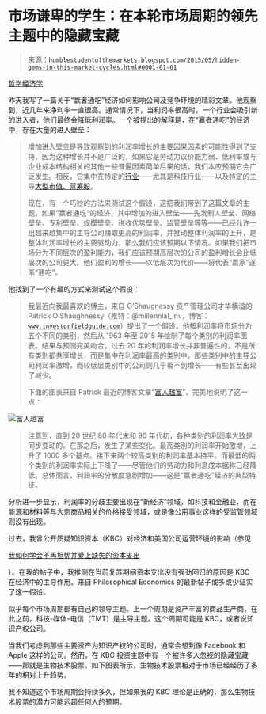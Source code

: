 <!--yml

类别：未分类

日期：2024-05-18 03:22:01

-->

# 市场谦卑的学生：在本轮市场周期的领先主题中的隐藏宝藏

> 来源：[`humblestudentofthemarkets.blogspot.com/2015/05/hidden-gems-in-this-market-cycles.html#0001-01-01`](https://humblestudentofthemarkets.blogspot.com/2015/05/hidden-gems-in-this-market-cycles.html#0001-01-01)

[哲学经济学](http://www.philosophicaleconomics.com/2015/05/profit-margins-in-a-winner-take-all-economy/)

昨天我写了一篇关于“赢者通吃”经济如何影响公司及竞争环境的精彩文章。他观察到，近几年来净利率一直很高。通常情况下，当利润率很高时，一个行业会吸引新的进入者，他们最终会降低利润率。一个被提出的解释是，在“赢者通吃”的经济中，存在大量的进入壁垒：

> 增加进入壁垒是导致观察到的利润率增长的主要因果因素的可能性得到了支持，因为这种增长并不是广泛的，如果它是劳动力议价能力弱、低利率或与企业成本结构相关的其他一些普遍因素简单后果的话，我们本应预期它会广泛发生。相反，它集中在特定的[行业](http://www.philosophicaleconomics.com/2015/01/explosion/)——尤其是科技行业——以及特定的主导[大型市值、蓝筹股](http://www.millennialinvest.com/blog/2015/1/26/more-on-profit-margins)。
> 
> 现在，有一个巧妙的方法来测试这个假设，这把我们带到了这篇文章的主题。如果“赢者通吃”的经济，其中增加的进入壁垒——先发制人壁垒、网络壁垒、专利壁垒、规模壁垒、税收优势壁垒、监管壁垒等等——已经允许一组越来越集中的主导公司赚取更高的利润率，并推动整体利润率的上升，是整体利润率增长的主要驱动力，那么我们应该预期以下情况。如果我们把市场分为不同层次的盈利能力，我们应该预期高层次的公司的盈利增长会比低层次的公司更大。他们盈利的增长——以低层次为代价——将代表“赢家”逐渐“通吃”。

他找到了一个有趣的方式来测试这个假设：

> 我最近向我最喜欢的博主，来自 O’Shaugnessy 资产管理公司才华横溢的 Patrick O’Shaughnessy（推特：@millennial_inv，博客：[`www.investorfieldguide.com`](http://www.investorfieldguide.com/)）提出了一个假设。他按利润率将市场分为五个不同的类别，然后从 1963 年至 2015 年绘制了每个类别的利润率图表。结果与预测完美吻合。过去 20 年的利润率增长并非普遍性的，不是所有类别都共享增长，而是集中在利润率最高的类别中。那些类别中的主导公司利润率激增，而较低层类别中的公司则几乎看不到增长——有些甚至出现了减少。
> 
> 下面的图表来自 Patrick 最近的博客文章“[富人越富](http://investorfieldguide.com/the-rich-are-getting-richer/)”，完美地说明了这一点：

![富人越富](https://blogger.googleusercontent.com/img/b/R29vZ2xl/AVvXsEgwXMbs1eJCfrxGH3His7697C9OjBjYHbO7wirXsp-UmRc-MkR9_G3MDAi-rvqhCyI1RBB6J8iWn2hjTjGi1RXC8IyLD8s-Ib2tQnMMhsfRwlaZWsV-opiphxSz8DaCHXeYY_yUw4SLnSE/s1600/richgetricher.jpg) 

> 注意到，直到 20 世纪 80 年代末和 90 年代初，各种类别的利润率大致是同步变动的。在那之后，发生了某些变化。最高类别的利润率开始激增，上升了 1000 多个基点。接下来两个较高类别的利润率基本持平。而最低的两个类别的利润率实际上下降了——尽管他们的劳动力和利息成本据称已经降低。总体而言，利润率的分散度急剧增加——这是“赢者通吃”经济的典型特征。

分析进一步显示，利润率的分歧主要出现在“新经济”领域，如科技和金融业，而在能源和材料等与大宗商品相关的价格接受领域，或是像公用事业这样的受监管领域则没有出现。

过去，我曾公开质疑知识资本（KBC）对经济和美国公司运营环境的影响（参见

[我如何学会不再担忧并爱上缺失的资本支出](http://humblestudentofthemarkets.blogspot.com/2015/04/how-i-learned-to-stop-worrying-and-love.html)

）。在我的帖子中，我推测在当前复苏期间资本支出没有强劲回归的原因是 KBC 在经济中的主导作用。来自 Philosophical Economics 的最新帖子或多或少证实了这一假设。

似乎每个市场周期都有自己的领导主题。上一个周期是资产丰富的商品生产商，在此之前，科技-媒体-电信（TMT）是主导主题。这个周期可能是 KBC，或者说知识产权公司。

当我们考虑到那些主要资产为知识产权的公司时，通常会想到像 Facebook 和 Apple 这样的公司。然而，在 KBC 投资主题中有一个被许多人忽视的隐藏宝藏——那就是生物技术股票。如下图表所示，生物技术股票相对于市场已经经历了多年的相对上升趋势。

我不知道这个市场周期会持续多久，但如果我的 KBC 理论是正确的，那么生物技术股票的潜力可能远超任何人的预期。
